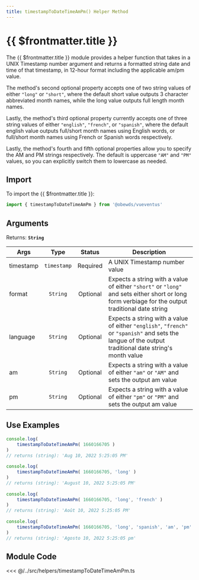 ```yaml
---
title: timestampToDateTimeAmPm() Helper Method
---
```



<script setup>
    import DocsPackageVersion from '../../../src/views/compos/DocsPackageVersion.vue'
</script>



# {{ $frontmatter.title }}

The {{ $frontmatter.title }} module provides a helper function that takes in a UNIX Timestamp number argument and returns a formatted string date and time of that timestamp, in 12-hour format including the applicable am/pm value.

The method's second optional property accepts one of two string values of either `"long"` or `"short"`, where the default short value outputs 3 character abbreviated month names, while the long value outputs full length month names.

Lastly, the method's third optional property currently accepts one of three string values of either `"english"`, `"french"`, or `"spanish"`, where the default english value outputs full/short month names using English words, or full/short month names using French or Spanish words respectively.

Lastly, the method's fourth and fifth optional properties allow you to specify the AM and PM strings respectively. The default is uppercase `"AM"` and `"PM"` values, so you can explicitly switch them to lowercase as needed.







## Import

To import the {{ $frontmatter.title }}:

```javascript
import { timestampToDateTimeAmPm } from '@obewds/vueventus'
```






## Arguments

Returns: **`String`**  

| Args      | Type        | Status     | Description |
|-----------|:-----------:|:----------:|-------------|
| timestamp | `timestamp` | Required   | A UNIX Timestamp number value |
| format    | `String`    | Optional   | Expects a string with a value of either `"short"` or `"long"` and sets either short or long form verbiage for the output traditional date string |
| language  | `String`    | Optional   | Expects a string with a value of either `"english"`, `"french"` or `"spanish"` and sets the langue of the output traditional date string's month value |
| am        | `String`    | Optional   | Expects a string with a value of either `"am"` or `"AM"` and sets the output am value |
| pm        | `String`    | Optional   | Expects a string with a value of either `"pm"` or `"PM"` and sets the output am value |






## Use Examples

```javascript
console.log(
    timestampToDateTimeAmPm( 1660166705 )
)
// returns (string): 'Aug 10, 2022 5:25:05 PM'
    
console.log(
    timestampToDateTimeAmPm( 1660166705, 'long' )
)
// returns (string): 'August 10, 2022 5:25:05 PM'
    
console.log(
    timestampToDateTimeAmPm( 1660166705, 'long', 'french' )
)
// returns (string): 'Août 10, 2022 5:25:05 PM'
    
console.log(
    timestampToDateTimeAmPm( 1660166705, 'long', 'spanish', 'am', 'pm' )
)
// returns (string): 'Agosto 10, 2022 5:25:05 pm'
```










## Module Code

<<< @/../src/helpers/timestampToDateTimeAmPm.ts






<DocsPackageVersion/>
